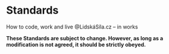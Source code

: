 # Standards
How to code, work and live @LidskáSíla.cz – in works

**These Standards are subject to change. However, as long as a modification is not agreed, it should be strictly obeyed.**
